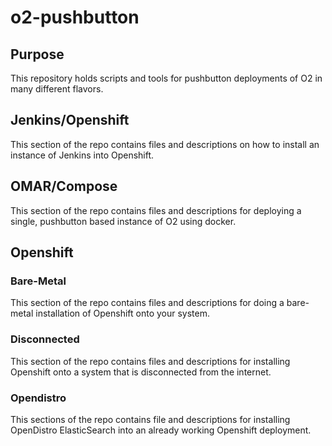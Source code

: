 # o2-pushbutton

## Purpose
This repository holds scripts and tools for pushbutton deployments of O2 in many different flavors.

## Jenkins/Openshift
This section of the repo contains files and descriptions on how to install an instance of Jenkins into Openshift.

## OMAR/Compose
This section of the repo contains files and descriptions for deploying a single, pushbutton based instance of O2 using docker.

## Openshift

### Bare-Metal
This section of the repo contains files and descriptions for doing a bare-metal installation of Openshift onto your system.

### Disconnected
This section of the repo contains files and descriptions for installing Openshift onto a system that is disconnected from the internet.

### Opendistro
This sections of the repo contains file and descriptions for installing OpenDistro ElasticSearch into an already working Openshift deployment.